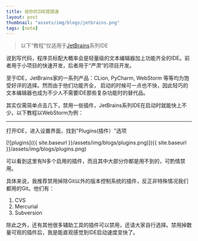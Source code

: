 ```yaml
---
title: 给你的IDE提提速
layout: post
thumbnail: "assets/img/blogs/jetbrains.png"
tags: [note]
---
```


> 以下“教程”仅适用于[JetBrains](https://www.jetbrains.com/)系列IDE

说到写代码，程序员标配大概率会是轻量级的文本编辑器加上功能齐全的IDE。前者用于小项目的快速开发，后者用于“严肃”的项目开发。

至于IDE，JetBrains家的一系列产品：CLion, PyCharm, WebStorm 等等均为饱受好评的选择。然而由于他们功能齐全， 启动的时候可一点也不快，因此轻巧的文本编辑器也成为不少人不需要IDE那些复杂功能时的替代品。

其实仅需简单点击几下，禁用一些插件，JetBrains系列IDE在启动时就能快上不少。以下教程以WebStorm为例：

---

打开IDE，进入设置界面，找到"Plugins(插件）"选项

[![plugins]({{ site.baseurl }}/assets/img/blogs/plugins.png)]({{ site.baseurl }}/assets/img/blogs/plugins.png)

可以看到这里有N多个启用的插件，而且其中大部分你都是用不到的，可酌情禁用。

具体来说，我推荐禁用掉除Git以外的版本控制系统的插件，反正非特殊情况我们都用的Git。他们有：  
1. CVS  
2. Mercurial  
3. Subversion  

除此之外，还有其他很多辅助工具的插件可以禁用，还请大家自行选择。禁用掉数量可观的插件后，我是能直观感觉到IDE启动速度变快了。
